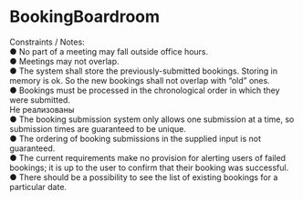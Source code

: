 # BookingBoardroom

Constraints / Notes:  
●	No part of a meeting may fall outside office hours.  
●	Meetings may not overlap.  
●	The system shall store the previously-submitted bookings. Storing in memory is ok. So the new bookings shall not overlap with “old” ones.  
●	Bookings must be processed in the chronological order in which they were submitted.  
Не реализованы  
●	The booking submission system only allows one submission at a time, so submission times are guaranteed to be unique.  
●	The ordering of booking submissions in the supplied input is not guaranteed.   
●	The current requirements make no provision for alerting users of failed bookings; it is up to the user to confirm that their booking was successful.  
●	There should be a possibility to see the list of existing bookings for a particular date.  
